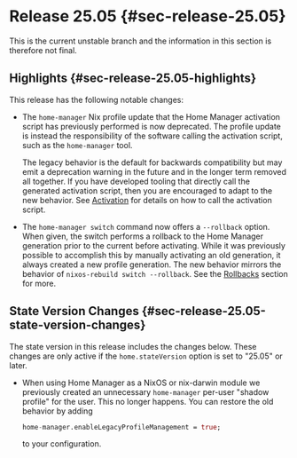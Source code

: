 # Release 25.05 {#sec-release-25.05}

This is the current unstable branch and the information in this
section is therefore not final.

## Highlights {#sec-release-25.05-highlights}

This release has the following notable changes:

- The `home-manager` Nix profile update that the Home Manager
  activation script has previously performed is now deprecated. The
  profile update is instead the responsibility of the software calling
  the activation script, such as the `home-manager` tool.

  The legacy behavior is the default for backwards compatibility but
  may emit a deprecation warning in the future and in the longer term
  removed all together. If you have developed tooling that directly
  call the generated activation script, then you are encouraged to
  adapt to the new behavior. See
  [Activation](#sec-internals-activation) for details on how to call
  the activation script.

- The `home-manager switch` command now offers a `--rollback` option.
  When given, the switch performs a rollback to the Home Manager
  generation prior to the current before activating. While it was
  previously possible to accomplish this by manually activating an old
  generation, it always created a new profile generation. The new
  behavior mirrors the behavior of `nixos-rebuild switch --rollback`.
  See the [Rollbacks](#sec-usage-rollbacks) section for more.

## State Version Changes {#sec-release-25.05-state-version-changes}

The state version in this release includes the changes below. These
changes are only active if the `home.stateVersion` option is set to
\"25.05\" or later.

- When using Home Manager as a NixOS or nix-darwin module we
  previously created an unnecessary `home-manager` per-user "shadow
  profile" for the user. This no longer happens. You can restore the
  old behavior by adding

  ``` nix
  home-manager.enableLegacyProfileManagement = true;
  ```

  to your configuration.
